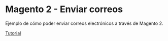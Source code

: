 
# Magento 2 - Enviar correos

Ejemplo de cómo poder enviar correos electrónicos a través de Magento 2.

[Tutorial](https://jlnarvaez.es/magento2/2019/07/24/enviar-mails-templates.html) 